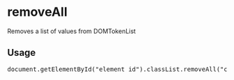 # removeAll
Removes a list of values from  DOMTokenList

<h2>Usage</h2>

<pre>
document.getElementById("element_id").classList.removeAll("class_one", "class_two");
</pre>

